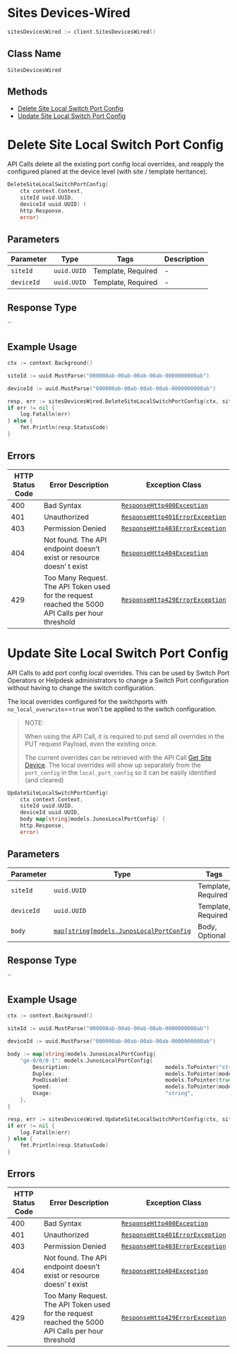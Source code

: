# Sites Devices-Wired

```go
sitesDevicesWired := client.SitesDevicesWired()
```

## Class Name

`SitesDevicesWired`

## Methods

* [Delete Site Local Switch Port Config](../../doc/controllers/sites-devices-wired.md#delete-site-local-switch-port-config)
* [Update Site Local Switch Port Config](../../doc/controllers/sites-devices-wired.md#update-site-local-switch-port-config)


# Delete Site Local Switch Port Config

API Calls delete all the existing port config local overrides, and reapply the configured planed at the device level
(with site / template heritance).

```go
DeleteSiteLocalSwitchPortConfig(
    ctx context.Context,
    siteId uuid.UUID,
    deviceId uuid.UUID) (
    http.Response,
    error)
```

## Parameters

| Parameter | Type | Tags | Description |
|  --- | --- | --- | --- |
| `siteId` | `uuid.UUID` | Template, Required | - |
| `deviceId` | `uuid.UUID` | Template, Required | - |

## Response Type

``

## Example Usage

```go
ctx := context.Background()

siteId := uuid.MustParse("000000ab-00ab-00ab-00ab-0000000000ab")

deviceId := uuid.MustParse("000000ab-00ab-00ab-00ab-0000000000ab")

resp, err := sitesDevicesWired.DeleteSiteLocalSwitchPortConfig(ctx, siteId, deviceId)
if err != nil {
    log.Fatalln(err)
} else {
    fmt.Println(resp.StatusCode)
}
```

## Errors

| HTTP Status Code | Error Description | Exception Class |
|  --- | --- | --- |
| 400 | Bad Syntax | [`ResponseHttp400Exception`](../../doc/models/response-http-400-exception.md) |
| 401 | Unauthorized | [`ResponseHttp401ErrorException`](../../doc/models/response-http-401-error-exception.md) |
| 403 | Permission Denied | [`ResponseHttp403ErrorException`](../../doc/models/response-http-403-error-exception.md) |
| 404 | Not found. The API endpoint doesn’t exist or resource doesn’ t exist | [`ResponseHttp404Exception`](../../doc/models/response-http-404-exception.md) |
| 429 | Too Many Request. The API Token used for the request reached the 5000 API Calls per hour threshold | [`ResponseHttp429ErrorException`](../../doc/models/response-http-429-error-exception.md) |


# Update Site Local Switch Port Config

API Calls to add port config local overrides. This can be used by Switch Port Operators or Helpdesk administrators
to change a Switch Port configuration without having to change the switch configuration.

The local overrides configured for the switchports with `no_local_overwrite`==`true` won't be applied to the switch configuration.

> NOTE:
> 
> When using the API Call, it is required to put send all overrides in the PUT request Payload, even the existing once.
> 
> The current overrides can be retrieved with the API Call [Get Site Device]($e/Sites%20Devices/getSiteDevice). The local overrides will show up separately from the `port_config` in the `local_port_config` so it can be easily identified (and cleared)

```go
UpdateSiteLocalSwitchPortConfig(
    ctx context.Context,
    siteId uuid.UUID,
    deviceId uuid.UUID,
    body map[string]models.JunosLocalPortConfig) (
    http.Response,
    error)
```

## Parameters

| Parameter | Type | Tags | Description |
|  --- | --- | --- | --- |
| `siteId` | `uuid.UUID` | Template, Required | - |
| `deviceId` | `uuid.UUID` | Template, Required | - |
| `body` | [`map[string]models.JunosLocalPortConfig`](../../doc/models/junos-local-port-config.md) | Body, Optional | - |

## Response Type

``

## Example Usage

```go
ctx := context.Background()

siteId := uuid.MustParse("000000ab-00ab-00ab-00ab-0000000000ab")

deviceId := uuid.MustParse("000000ab-00ab-00ab-00ab-0000000000ab")

body := map[string]models.JunosLocalPortConfig{
    "ge-0/0/0-1": models.JunosLocalPortConfig{
        Description:                              models.ToPointer("string"),
        Duplex:                                   models.ToPointer(models.SwitchPortLocalUsageDuplexEnum("auto")),
        PoeDisabled:                              models.ToPointer(true),
        Speed:                                    models.ToPointer(models.JunosPortConfigSpeedEnum("auto")),
        Usage:                                    "string",
    },
}

resp, err := sitesDevicesWired.UpdateSiteLocalSwitchPortConfig(ctx, siteId, deviceId, body)
if err != nil {
    log.Fatalln(err)
} else {
    fmt.Println(resp.StatusCode)
}
```

## Errors

| HTTP Status Code | Error Description | Exception Class |
|  --- | --- | --- |
| 400 | Bad Syntax | [`ResponseHttp400Exception`](../../doc/models/response-http-400-exception.md) |
| 401 | Unauthorized | [`ResponseHttp401ErrorException`](../../doc/models/response-http-401-error-exception.md) |
| 403 | Permission Denied | [`ResponseHttp403ErrorException`](../../doc/models/response-http-403-error-exception.md) |
| 404 | Not found. The API endpoint doesn’t exist or resource doesn’ t exist | [`ResponseHttp404Exception`](../../doc/models/response-http-404-exception.md) |
| 429 | Too Many Request. The API Token used for the request reached the 5000 API Calls per hour threshold | [`ResponseHttp429ErrorException`](../../doc/models/response-http-429-error-exception.md) |

